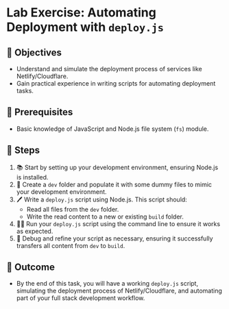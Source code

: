 # Lab Exercise: Automating Deployment with `deploy.js`

## 🎯 Objectives
- Understand and simulate the deployment process of services like Netlify/Cloudflare.
- Gain practical experience in writing scripts for automating deployment tasks.

## 🔐 Prerequisites
- Basic knowledge of JavaScript and Node.js file system (`fs`) module.

## 📝 Steps
1. 📚 Start by setting up your development environment, ensuring Node.js is installed.
2. 📁 Create a `dev` folder and populate it with some dummy files to mimic your development environment.
3. 🖊️ Write a `deploy.js` script using Node.js. This script should:
   - Read all files from the `dev` folder.
   - Write the read content to a new or existing `build` folder.
4. 🏃‍♂️ Run your `deploy.js` script using the command line to ensure it works as expected.
5. 🐛 Debug and refine your script as necessary, ensuring it successfully transfers all content from `dev` to `build`.

## 🎁 Outcome
- By the end of this task, you will have a working `deploy.js` script, simulating the deployment process of Netlify/Cloudflare, and automating part of your full stack development workflow.
